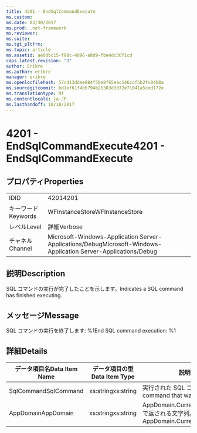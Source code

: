 ```yaml
---
title: 4201 - EndSqlCommandExecute
ms.custom: 
ms.date: 03/30/2017
ms.prod: .net-framework
ms.reviewer: 
ms.suite: 
ms.tgt_pltfrm: 
ms.topic: article
ms.assetid: ae0dbc15-f98c-4096-a8d9-fbe4dc36f1cd
caps.latest.revision: "3"
author: Erikre
ms.author: erikre
manager: erikre
ms.openlocfilehash: 57c413ddae884f50e8f65eac146ccf5b2fc84b8a
ms.sourcegitcommit: bd1ef61f4bb794b25383d3d72e71041a5ced172e
ms.translationtype: MT
ms.contentlocale: ja-JP
ms.lasthandoff: 10/18/2017
---
```

# <a name="4201---endsqlcommandexecute"></a><span data-ttu-id="d188c-102">4201 - EndSqlCommandExecute</span><span class="sxs-lookup"><span data-stu-id="d188c-102">4201 - EndSqlCommandExecute</span></span>
## <a name="properties"></a><span data-ttu-id="d188c-103">プロパティ</span><span class="sxs-lookup"><span data-stu-id="d188c-103">Properties</span></span>  
  
|||  
|-|-|  
|<span data-ttu-id="d188c-104">ID</span><span class="sxs-lookup"><span data-stu-id="d188c-104">ID</span></span>|<span data-ttu-id="d188c-105">4201</span><span class="sxs-lookup"><span data-stu-id="d188c-105">4201</span></span>|  
|<span data-ttu-id="d188c-106">キーワード</span><span class="sxs-lookup"><span data-stu-id="d188c-106">Keywords</span></span>|<span data-ttu-id="d188c-107">WFInstanceStore</span><span class="sxs-lookup"><span data-stu-id="d188c-107">WFInstanceStore</span></span>|  
|<span data-ttu-id="d188c-108">レベル</span><span class="sxs-lookup"><span data-stu-id="d188c-108">Level</span></span>|<span data-ttu-id="d188c-109">詳細</span><span class="sxs-lookup"><span data-stu-id="d188c-109">Verbose</span></span>|  
|<span data-ttu-id="d188c-110">チャネル</span><span class="sxs-lookup"><span data-stu-id="d188c-110">Channel</span></span>|<span data-ttu-id="d188c-111">Microsoft-Windows-Application Server-Applications/Debug</span><span class="sxs-lookup"><span data-stu-id="d188c-111">Microsoft-Windows-Application Server-Applications/Debug</span></span>|  
  
## <a name="description"></a><span data-ttu-id="d188c-112">説明</span><span class="sxs-lookup"><span data-stu-id="d188c-112">Description</span></span>  
 <span data-ttu-id="d188c-113">SQL コマンドの実行が完了したことを示します。</span><span class="sxs-lookup"><span data-stu-id="d188c-113">Indicates a SQL command has finished executing.</span></span>  
  
## <a name="message"></a><span data-ttu-id="d188c-114">メッセージ</span><span class="sxs-lookup"><span data-stu-id="d188c-114">Message</span></span>  
 <span data-ttu-id="d188c-115">SQL コマンドの実行を終了します: %1</span><span class="sxs-lookup"><span data-stu-id="d188c-115">End SQL command execution: %1</span></span>  
  
## <a name="details"></a><span data-ttu-id="d188c-116">詳細</span><span class="sxs-lookup"><span data-stu-id="d188c-116">Details</span></span>  
  
|<span data-ttu-id="d188c-117">データ項目名</span><span class="sxs-lookup"><span data-stu-id="d188c-117">Data Item Name</span></span>|<span data-ttu-id="d188c-118">データ項目の型</span><span class="sxs-lookup"><span data-stu-id="d188c-118">Data Item Type</span></span>|<span data-ttu-id="d188c-119">説明</span><span class="sxs-lookup"><span data-stu-id="d188c-119">Description</span></span>|  
|--------------------|--------------------|-----------------|  
|<span data-ttu-id="d188c-120">SqlCommand</span><span class="sxs-lookup"><span data-stu-id="d188c-120">SqlCommand</span></span>|<span data-ttu-id="d188c-121">xs:string</span><span class="sxs-lookup"><span data-stu-id="d188c-121">xs:string</span></span>|<span data-ttu-id="d188c-122">実行された SQL コマンド。</span><span class="sxs-lookup"><span data-stu-id="d188c-122">The SQL command that was executed.</span></span>|  
|<span data-ttu-id="d188c-123">AppDomain</span><span class="sxs-lookup"><span data-stu-id="d188c-123">AppDomain</span></span>|<span data-ttu-id="d188c-124">xs:string</span><span class="sxs-lookup"><span data-stu-id="d188c-124">xs:string</span></span>|<span data-ttu-id="d188c-125">AppDomain.CurrentDomain.FriendlyName で返される文字列。</span><span class="sxs-lookup"><span data-stu-id="d188c-125">The string returned by AppDomain.CurrentDomain.FriendlyName.</span></span>|
